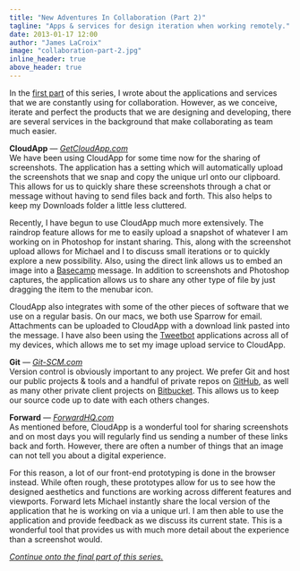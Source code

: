 ```yaml
---
title: "New Adventures In Collaboration (Part 2)"
tagline: "Apps & services for design iteration when working remotely."
date: 2013-01-17 12:00
author: "James LaCroix"
image: "collaboration-part-2.jpg"
inline_header: true
above_header: true
---
```


In the [first part](/blog/new-adventures-in-collaboration-apps-services-part-1) of this series, I wrote about the applications and services that we are constantly using for collaboration. However, as we conceive, iterate and perfect the products that we are designing and developing, there are several services in the background that make collaborating as team much easier.

**CloudApp** &mdash; *<a href="http://getcloudapp.com" target="_blank">GetCloudApp.com</a>*  
We have been using CloudApp for some time now for the sharing of screenshots. The application has a setting which will automatically upload the screenshots that we snap and copy the unique url onto our clipboard. This allows for us to quickly share these screenshots through a chat or message without having to send files back and forth. This also helps to keep my Downloads folder a little less cluttered.

Recently, I have begun to use CloudApp much more extensively. The raindrop feature allows for me to easily upload a snapshot of whatever I am working on in Photoshop for instant sharing. This, along with the screenshot upload allows for Michael and I to discuss small iterations or to quickly explore a new possibility. Also, using the direct link allows us to embed an image into a <a href="http://basecamp.com" target="_blank">Basecamp</a> message. In addition to screenshots and Photoshop captures, the application allows us to share any other type of file by just dragging the item to the menubar icon.

CloudApp also integrates with some of the other pieces of software that we use on a regular basis. On our macs, we both use Sparrow for email. Attachments can be uploaded to CloudApp with a download link pasted into the message. I have also been using the <a href="http://tapbots.com/software" target="_blank">Tweetbot</a> applications across all of my devices, which allows me to set my image upload service to CloudApp.

**Git** &mdash; *<a href="http://git-scm.com" target="_blank">Git-SCM.com</a>*  
Version control is obviously important to any project. We prefer Git and host our public projects &amp; tools and a handful of private repos on <a href="https://github.com" target="_blank">GitHub</a>, as well as many other private client projects on <a href="https://bitbucket.org" target="_blank">Bitbucket</a>. This allows us to keep our source code up to date with each others changes.

**Forward** &mdash; *<a href="http://forwardhq.com" target="_blank">ForwardHQ.com</a>*  
As mentioned before, CloudApp is a wonderful tool for sharing screenshots and on most days you will regularly find us sending a number of these links back and forth. However, there are often a number of things that an image can not tell you about a digital experience.

For this reason, a lot of our front-end prototyping is done in the browser instead. While often rough, these prototypes allow for us to see how the designed aesthetics and functions are working across different features and viewports. Forward lets Michael instantly share the local version of the application that he is working on via a unique url. I am then able to use the application and provide feedback as we discuss its current state. This is a wonderful tool that provides us with much more detail about the experience than a screenshot would.

*[Continue onto the final part of this series.](/blog/new-adventures-in-collaboration-apps-services-part-3)*
